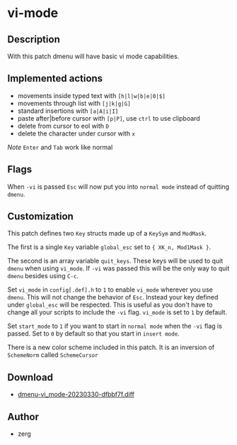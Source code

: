 vi-mode
=======
Description
-----------
With this patch dmenu will have basic vi mode capabilities. 

Implemented actions
-------------------
* movements inside typed text with `[h|l|w|b|e|0|$]`
* movements through list with `[j|k|g|G]`
* standard insertions with `[a|A|i|I]`
* paste after|before cursor with `[p|P]`, use `ctrl` to use clipboard
* delete from cursor to eol with `D`
* delete the character under cursor with `x`

*Note* `Enter` and `Tab` work like normal

Flags
-----
When `-vi` is passed `Esc` will now put you into `normal mode` instead of
quitting `dmenu`.

Customization
-------------
This patch defines two `Key` structs made up of a `KeySym` and `ModMask`.

The first is a single `Key` variable `global_esc` set to `{ XK_n, Mod1Mask }`. 

The second is an array variable `quit_keys`. These keys will be used to quit
`dmenu` when using `vi_mode`. If `-vi` was passed this will be the only way to
quit `dmenu` besides using `C-c`.

Set `vi_mode` in `config[.def].h` to `1` to enable `vi_mode` wherever you use
`dmenu`. This will not change the behavior of `Esc`. Instead  your key defined
under `global_esc` will be respected. This is useful as you don't have to change
all your scripts to include the `-vi` flag.  `vi_mode` is set to `1` by default.

Set `start_mode` to `1` if you want to start in `normal mode` when the `-vi`
flag is passed.  Set to `0` by default so that you start in `insert mode`.

There is a new color scheme included in this patch.  It is an inversion of 
`SchemeNorm` called `SchemeCursor`

Download
--------
* [dmenu-vi_mode-20230330-dfbbf7f.diff](dmenu-vi_mode-20230330-dfbbf7f.diff)

Author
------
* zerg <zergrusherncrusher at disroot.org>
